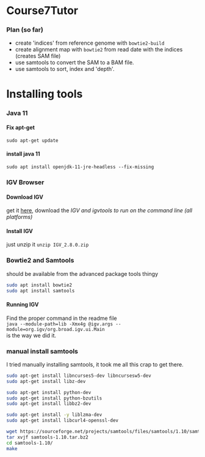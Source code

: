 # Course7Tutor

### Plan (so far)
- create 'indices' from reference genome with `bowtie2-build`
- create alignment map with `bowtie2` from read date with the indices (creates SAM file)
- use samtools to convert the SAM to a BAM file.
- use samtools to sort, index and 'depth'. 

# Installing tools

### Java 11

#### Fix apt-get
`sudo apt-get update`

#### install java 11
`sudo apt install openjdk-11-jre-headless --fix-missing`
### IGV Browser

#### Download IGV
get it [here](https://software.broadinstitute.org/software/igv/download), download the _IGV and igvtools to run on the command line (all platforms)_

#### Install IGV
just unzip it
```unzip IGV_2.8.0.zip```
### Bowtie2 and Samtools
should be available from the advanced package tools thingy

```bash
sudo apt install bowtie2
sudo apt install samtools
```

#### Running IGV
Find the proper command in the readme file  
`java --module-path=lib -Xmx4g @igv.args --module=org.igv/org.broad.igv.ui.Main`  
is the way we did it.             

### manual install samtools
I tried manually installing samtools, it took me all this crap to get there.
```bash
sudo apt-get install libncurses5-dev libncursesw5-dev
sudo apt-get install libz-dev

sudo apt-get install python-dev
sudo apt-get install python-bzutils
sudo apt-get install libbz2-dev

sudo apt-get install -y liblzma-dev
sudo apt-get install libcurl4-openssl-dev

wget https://sourceforge.net/projects/samtools/files/samtools/1.10/samtools-1.10.tar.bz2/download
tar xvjf samtools-1.10.tar.bz2
cd samtools-1.10/
make
```
